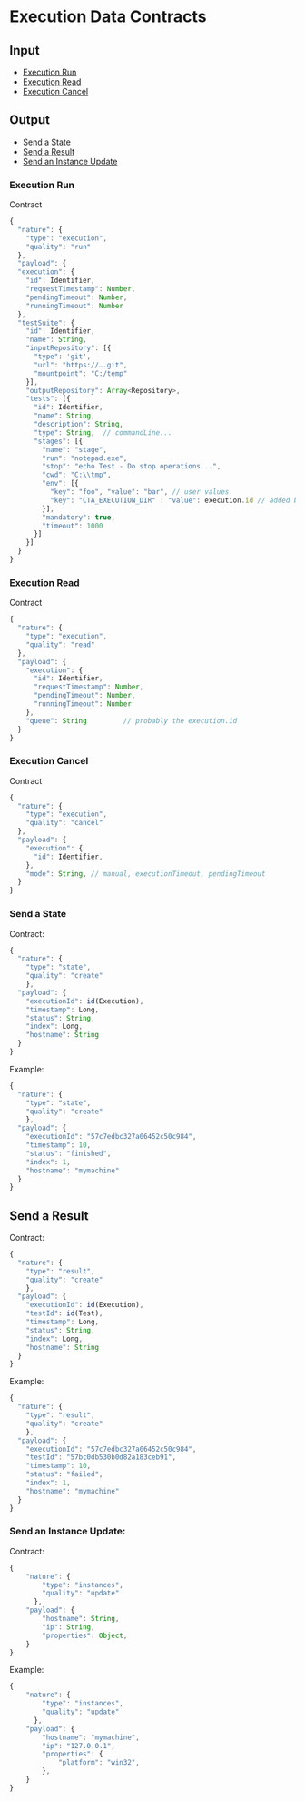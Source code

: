 # Execution Data Contracts

## Input
* [Execution Run](#execution-run)
* [Execution Read](#execution-read)
* [Execution Cancel](#execution-cancel)

## Output
* [Send a State](#send-a-state)
* [Send a Result](#send-a-result)
* [Send an Instance Update](#send-an-instance-update)

### Execution Run
Contract
 ```javascript
 {
   "nature": {
     "type": "execution",
     "quality": "run"
   },
   "payload": {
   "execution": {
     "id": Identifier,
     "requestTimestamp": Number,
     "pendingTimeout": Number,
     "runningTimeout": Number
   },
   "testSuite": {
     "id": Identifier,
     "name": String,
     "inputRepository": [{
       "type": 'git',
       "url": "https://….git",
       "mountpoint": "C:/temp"
     }],
     "outputRepository": Array<Repository>,
     "tests": [{
       "id": Identifier,
       "name": String,
       "description": String,
       "type": String, 	// commandLine...
       "stages": [{
         "name": "stage",
         "run": "notepad.exe",
         "stop": "echo Test - Do stop operations...",
         "cwd": "C:\\tmp",
         "env": [{
           "key": "foo", "value": "bar", // user values
           "key": "CTA_EXECUTION_DIR" : "value": execution.id // added by jobmanager
         }],
         "mandatory": true,
         "timeout": 1000
       }]
     }]
   }
 }
 ```

### Execution Read
Contract
```javascript
{
  "nature": {
    "type": "execution",
    "quality": "read"
  },
  "payload": {
    "execution": {
      "id": Identifier,
      "requestTimestamp": Number,
      "pendingTimeout": Number,
      "runningTimeout": Number
    },
    "queue": String 		// probably the execution.id
  }
}
```

### Execution Cancel
Contract
```javascript
{
  "nature": {
    "type": "execution",
    "quality": "cancel"
  },
  "payload": {
    "execution": {
      "id": Identifier,
    },
    "mode": String, // manual, executionTimeout, pendingTimeout
  }
}
```

### Send a State
Contract: 
```javascript
{
  "nature": {
    "type": "state",
    "quality": "create"
    },
  "payload": {
    "executionId": id(Execution),
    "timestamp": Long,
    "status": String,
    "index": Long,
    "hostname": String
  }
}
```
Example: 
```javascript
{
  "nature": {
    "type": "state",
    "quality": "create"
    },
  "payload": {
    "executionId": "57c7edbc327a06452c50c984",
    "timestamp": 10,
    "status": "finished",
    "index": 1,
    "hostname": "mymachine"
  }
}
```

## Send a Result
Contract: 
```javascript
{
  "nature": {
    "type": "result",
    "quality": "create"
    },
  "payload": {
    "executionId": id(Execution),
    "testId": id(Test),
    "timestamp": Long,
    "status": String,
    "index": Long,
    "hostname": String
  }
}
```
Example: 
```javascript
{
  "nature": {
    "type": "result",
    "quality": "create"
    },
  "payload": {
    "executionId": "57c7edbc327a06452c50c984",
    "testId": "57bc0db530b0d82a183ceb91",
    "timestamp": 10,
    "status": "failed",
    "index": 1,
    "hostname": "mymachine"
  }
}
```

### Send an Instance Update:
Contract: 
```javascript
{
    "nature": {
        "type": "instances",
        "quality": "update"
      },
    "payload": {
        "hostname": String,
        "ip": String,
        "properties": Object,
    }
}
```
Example: 
```javascript
{
    "nature": {
        "type": "instances",
        "quality": "update"
      },
    "payload": {
        "hostname": "mymachine",
        "ip": "127.0.0.1",
        "properties": {
            "platform": "win32",
        },
    }
}
```